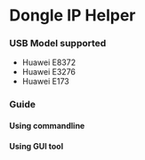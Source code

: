 # Dongle IP Helper
### USB Model supported
 - Huawei E8372
 - Huawei E3276
 - Huawei E173

### Guide
#### Using commandline

#### Using GUI tool
